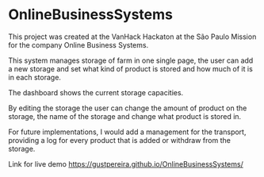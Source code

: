 # OnlineBusinessSystems

This project was created at the VanHack Hackaton at the São Paulo Mission for the company Online Business Systems.

This system manages storage of farm in one single page, the user can add a new storage and set what kind of product is stored and how much of it is in each storage. 

The dashboard shows the current storage capacities. 

By editing the storage the user can change the amount of product on the storage, the name of the storage and change what product is stored in.

For future implementations, I would add a management for the transport, providing a log for every product that is added or withdraw from the storage.

Link for live demo https://gustpereira.github.io/OnlineBusinessSystems/